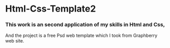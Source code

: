 # Html-Css-Template2

### This work is an second application of my skills in Html and Css,
And the project is a free Psd web template which I took from Graphberry web site.
